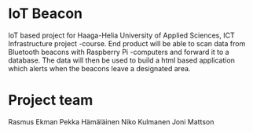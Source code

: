 

# IoT Beacon
IoT based project for Haaga-Helia University of Applied Sciences, ICT Infrastructure project -course. End product will be able to scan data from Bluetooth beacons with Raspberry Pi -computers and forward it to a database. The data will then be used to build a html based application which alerts when the beacons leave a designated area.


# Project team
Rasmus Ekman
Pekka Hämäläinen
Niko Kulmanen
Joni Mattson
